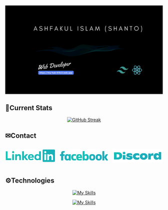 [![Cover](/assets/cover.gif "Cover")](https://my-hub-513c3.web.app/)

## 🚀Current Stats

<div align="center">

[![GitHub Streak](https://github-readme-streak-stats.herokuapp.com?user=juixer&theme=gotham&card_width=500)](https://git.io/streak-stats)

</div>

## ✉Contact

<div align="center" style="display: flex; justify-content: space-around; gap:10px">

[![linkedin](/assets/linkedin.png "linkedin")](https://www.linkedin.com/in/ashfakul-islam-a56236183/)

[![facebook](/assets/facebook.png "facebook")](https://www.facebook.com/A.i.Sh4nto)

[![discord](/assets/discord.png "discord")](https://discord.com/users/475554971182432259)


</div>

## ⚙Technologies

<div align="center">

[![My Skills](https://skillicons.dev/icons?i=js,html,css,react)](https://skillicons.dev)

[![My Skills](https://skillicons.dev/icons?i=firebase,tailwind,nodejs,expressjs,mongodb)](https://skillicons.dev)

</div>
